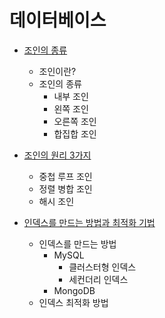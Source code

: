 # 데이터베이스

- [조인의 종류](https://github.com/HanKwanJin/CS_Study/blob/main/DB/조인의-종류.md)
    - 조인이란?
    - 조인의 종류
        - 내부 조인
        - 왼쪽 조인
        - 오른쪽 조인
        - 합집합 조인

- [조인의 원리 3가지](https://github.com/HanKwanJin/CS_Study/blob/db/%2340/join-3-principle/DB/%EC%A1%B0%EC%9D%B8%EC%9D%98-%EC%9B%90%EB%A6%AC-3%EA%B0%80%EC%A7%80.md)
    - 중첩 루프 조인
    - 정렬 병합 조인
    - 해시 조인

- [인덱스를 만드는 방법과 최적화 기법](https://github.com/HanKwanJin/CS_Study/blob/DB/%2338/index-optimize/DB/%EC%9D%B8%EB%8D%B1%EC%8A%A4%EB%A5%BC-%EB%A7%8C%EB%93%9C%EB%8A%94-%EB%B0%A9%EB%B2%95%EA%B3%BC-%EC%B5%9C%EC%A0%81%ED%99%94-%EA%B8%B0%EB%B2%95.md)
    - 인덱스를 만드는 방법
        - MySQL
            - 클러스터형 인덱스
            - 세컨더리 인덱스
        - MongoDB
    - 인덱스 최적화 방법 